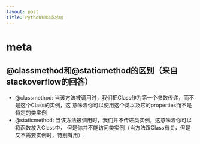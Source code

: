 ```yaml
---
layout: post
title: Python知识点总结
---
```

# meta
## @classmethod和@staticmethod的区别（来自stackoverflow的回答）
+ @classmethod: 当该方法被调用时，我们把Class作为第一个参数传递，而不是这个Class的实例，这
意味着你可以使用这个类以及它的properties而不是特定的类实例
+ @staticmethod: 当该方法被调用时，我们并不传递类实例，这意味着你可以将函数放入Class中，
但是你并不能访问类实例（当方法跟Class有关，但是又不需要实例时，特别有用）.
